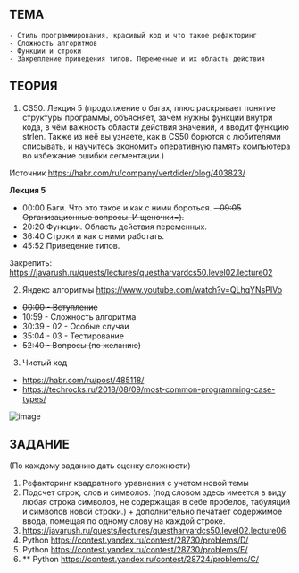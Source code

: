 ## ТЕМА
	- Стиль программирования, красивый код и что такое рефакторинг
	- Сложность алгоритмов 
	- Функции и строки 
	- Закрепление приведения типов. Переменные и их область действия

## ТЕОРИЯ
1) CS50. Лекция 5
(продолжение о багах, плюс раскрывает понятие структуры программы, объясняет, зачем нужны функции внутри кода, в чём важность области действия значений, и вводит функцию strlen. Также из неё вы узнаете, как в CS50 борются с любителями списывать, и научитесь экономить оперативную память компьютера во избежание ошибки сегментации.)

Источник <https://habr.com/ru/company/vertdider/blog/403823/> 

**Лекция 5**
- 00:00 Баги. Что это такое и как с ними бороться.
~~- 09:05 Организационные вопросы. И щеночки=).~~
- 20:20 Функции. Область действия переменных.
- 36:40 Строки и как с ними работать.
- 45:52 Приведение типов.
 
Закрепить: https://javarush.ru/quests/lectures/questharvardcs50.level02.lecture02

2) Яндекс алгоритмы
https://www.youtube.com/watch?v=QLhqYNsPIVo

- ~~00:00 - Вступление~~
- 10:59 - Сложность алгоритма
- 30:39 - 02 - Особые случаи 
- 35:04 - 03 - Тестирование
- ~~52:40 - Вопросы (по желанию)~~

3) Чистый код
- https://habr.com/ru/post/485118/
- https://techrocks.ru/2018/08/09/most-common-programming-case-types/

![image](https://user-images.githubusercontent.com/34689920/153924061-5c9b8d45-2869-46db-8eb9-7a7b0d4d302f.png)


## ЗАДАНИЕ

(По каждому заданию дать оценку сложности)

1) Рефакторинг квадратного уравнения с учетом новой темы
2) Подсчет строк, слов и символов. (под словом здесь имеется в виду любая строка символов, не содержащая в себе пробелов, табуляций и символов новой строки.) + дополнительно печатает содержимое ввода, помещая по одному слову на каждой строке. 
3) https://javarush.ru/quests/lectures/questharvardcs50.level02.lecture06
4) Python https://contest.yandex.ru/contest/28730/problems/D/
5) Python https://contest.yandex.ru/contest/28730/problems/E/
6) ** Python https://contest.yandex.ru/contest/28724/problems/C/
